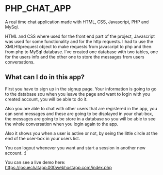 # PHP_CHAT_APP

A real time chat application made with HTML, CSS, Javascript, PHP and MySql. 


HTML and CSS where used for the front end part of the project, Javascript was used for some functionality and for the http requests.
I had to use the XMLHttprequest object to make requests from javascript to php and then from php to MySql database. 
I've created one database with two tables, one for the users info and the other one to store the messages from users conversations.

## What can I do in this app? 

First you have to sign up in the signup page. 
Your information is going to go to the database sou when you leave the page and want to login with you created account, you will be able to do it. 

Also you are able to chat with other users that are registered in the app, you can send messages and these are going to be displayed in your chat-box, the messages are going to be store in a database so you will be able to see the whole conversation when you login again to the app.  

Also it shows you when a user is active or not, by seing the little circle at the end of the user-box in your users list.

You can logout whenever you want and start a session in another new account. :)


You can see a live demo here: https://josuechatapp.000webhostapp.com/index.php



